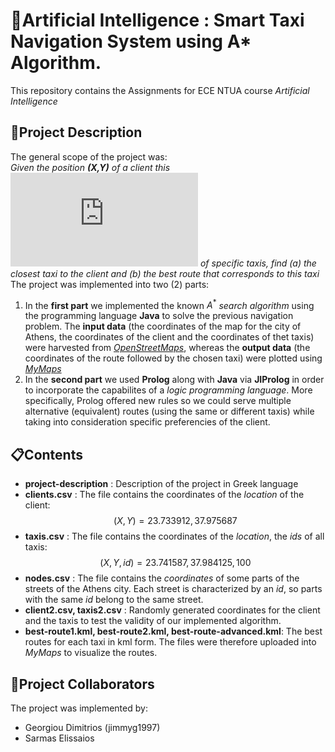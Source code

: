 # 🤖Artificial Intelligence : Smart Taxi Navigation System using A* Algorithm.
This repository contains the Assignments for ECE NTUA course *Artificial Intelligence*

## 🚗Project Description
The general scope of the project was: \
*Given the position **(X,Y)** of a client this* ![equation](http://www.sciweavers.org/tex2img.php?eq=%28X_i%2C%20Y_i%29&bc=White&fc=Black&im=jpg&fs=12&ff=arev&edit=0) *of specific taxis, find (a) the closest taxi to the client and (b) the best route that corresponds to this taxi*
The project was implemented into two (2) parts:
  1. In the **first part** we implemented the known $A^{\ast}$ *search algorithm* using the programming language **Java** to solve the previous navigation problem. The **input data** (the coordinates of the map for the city of Athens, the coordinates of the client and the coordinates of thet taxis) were harvested from [*OpenStreetMaps*](https://www.openstreetmap.org/#map=7/38.359/23.810), whereas the **output data** (the coordinates of the route followed by the chosen taxi) were plotted using [*MyMaps*](https://www.google.com/maps/d/u/0/)
  2. In the **second part** we used **Prolog** along with **Java** via **JIProlog** in order to incorporate the capabilites of a *logic programming language*. More specifically, Prolog offered new rules so we could serve multiple alternative (equivalent) routes (using the same or different taxis) while taking into consideration specific preferencies of the client.
  
  
## 📋Contents
* **project-description** : Description of the project in Greek language
* **clients.csv** : The file contains the coordinates of the *location* of the client:
$$(X,Y) = 23.733912, 37.975687 $$
* **taxis.csv** : The file contains the coordinates of the *location*, the *ids* of all taxis:
$$(X,Y, id) = 23.741587, 37.984125, 100 $$
* **nodes.csv** : The file contains the *coordinates* of some parts of the streets of the Athens city. Each street is characterized by an *id*, so parts with the same *id* belong to the same street.
* **client2.csv, taxis2.csv** : Randomly generated coordinates for the client and the taxis to test the validity of our implemented algorithm.
* **best-route1.kml, best-route2.kml, best-route-advanced.kml**: The best routes for each taxi in kml form. The files were therefore uploaded into *MyMaps* to visualize the routes.


## 👱Project Collaborators
The project was implemented by:
* Georgiou Dimitrios (jimmyg1997)
* Sarmas Elissaios
